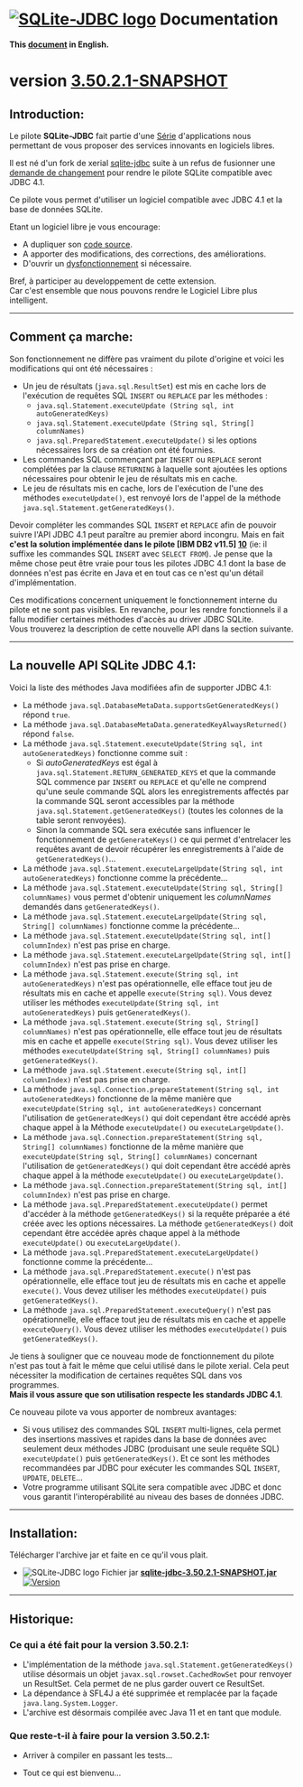 <!--
╔════════════════════════════════════════════════════════════════════════════════════╗
║                                                                                    ║
║   Copyright (c) 2020 https://prrvchr.github.io                                     ║
║                                                                                    ║
║   Permission is hereby granted, free of charge, to any person obtaining            ║
║   a copy of this software and associated documentation files (the "Software"),     ║
║   to deal in the Software without restriction, including without limitation        ║
║   the rights to use, copy, modify, merge, publish, distribute, sublicense,         ║
║   and/or sell copies of the Software, and to permit persons to whom the Software   ║
║   is furnished to do so, subject to the following conditions:                      ║
║                                                                                    ║
║   The above copyright notice and this permission notice shall be included in       ║
║   all copies or substantial portions of the Software.                              ║
║                                                                                    ║
║   THE SOFTWARE IS PROVIDED "AS IS", WITHOUT WARRANTY OF ANY KIND,                  ║
║   EXPRESS OR IMPLIED, INCLUDING BUT NOT LIMITED TO THE WARRANTIES                  ║
║   OF MERCHANTABILITY, FITNESS FOR A PARTICULAR PURPOSE AND NONINFRINGEMENT.        ║
║   IN NO EVENT SHALL THE AUTHORS OR COPYRIGHT HOLDERS BE LIABLE FOR ANY             ║
║   CLAIM, DAMAGES OR OTHER LIABILITY, WHETHER IN AN ACTION OF CONTRACT,             ║
║   TORT OR OTHERWISE, ARISING FROM, OUT OF OR IN CONNECTION WITH THE SOFTWARE       ║
║   OR THE USE OR OTHER DEALINGS IN THE SOFTWARE.                                    ║
║                                                                                    ║
╚════════════════════════════════════════════════════════════════════════════════════╝
-->
# [![SQLite-JDBC logo][1]][2] Documentation

**This [document][3] in English.**

# version [3.50.2.1-SNAPSHOT][4]

## Introduction:

Le pilote **SQLite-JDBC** fait partie d'une [Série][5] d'applications nous permettant de vous proposer des services innovants en logiciels libres.

Il est né d'un fork de xerial [sqlite-jdbc][6] suite à un refus de fusionner une [demande de changement][7] pour rendre le pilote SQLite compatible avec JDBC 4.1.

Ce pilote vous permet d'utiliser un logiciel compatible avec JDBC 4.1 et la base de données SQLite.

Etant un logiciel libre je vous encourage:
- A dupliquer son [code source][8].
- A apporter des modifications, des corrections, des améliorations.
- D'ouvrir un [dysfonctionnement][9] si nécessaire.

Bref, à participer au developpement de cette extension.  
Car c'est ensemble que nous pouvons rendre le Logiciel Libre plus intelligent.

___

## Comment ça marche:

Son fonctionnement ne diffère pas vraiment du pilote d'origine et voici les modifications qui ont été nécessaires :
- Un jeu de résultats (`java.sql.ResultSet`) est mis en cache lors de l'exécution de requêtes SQL `INSERT` ou `REPLACE` par les méthodes :
    - `java.sql.Statement.executeUpdate (String sql, int autoGeneratedKeys)`
    - `java.sql.Statement.executeUpdate (String sql, String[] columnNames)`
    - `java.sql.PreparedStatement.executeUpdate()` si les options nécessaires lors de sa création ont été fournies.
- Les commandes SQL commençant par `INSERT` ou `REPLACE` seront complétées par la clause `RETURNING` à laquelle sont ajoutées les options nécessaires pour obtenir le jeu de résultats mis en cache.
- Le jeu de résultats mis en cache, lors de l'exécution de l'une des méthodes `executeUpdate()`, est renvoyé lors de l'appel de la méthode `java.sql.Statement.getGeneratedKeys()`.

Devoir compléter les commandes SQL `INSERT` et `REPLACE` afin de pouvoir suivre l'API JDBC 4.1 peut paraître au premier abord incongru. Mais en fait **c'est la solution implémentée dans le pilote [IBM DB2 v11.5] [10]** (ie: il suffixe les commandes SQL `INSERT` avec `SELECT FROM`). Je pense que la même chose peut être vraie pour tous les pilotes JDBC 4.1 dont la base de données n'est pas écrite en Java et en tout cas ce n'est qu'un détail d'implémentation.

Ces modifications concernent uniquement le fonctionnement interne du pilote et ne sont pas visibles. En revanche, pour les rendre fonctionnels il a fallu modifier certaines méthodes d'accès au driver JDBC SQLite.  
Vous trouverez la description de cette nouvelle API dans la section suivante.

___

## La nouvelle API SQLite JDBC 4.1:

Voici la liste des méthodes Java modifiées afin de supporter JDBC 4.1:

- La méthode `java.sql.DatabaseMetaData.supportsGetGeneratedKeys()` répond `true`.
- La méthode `java.sql.DatabaseMetaData.generatedKeyAlwaysReturned()` répond `false`.
- La méthode `java.sql.Statement.executeUpdate(String sql, int autoGeneratedKeys)` fonctionne comme suit :
   - Si _autoGeneratedKeys_ est égal à `java.sql.Statement.RETURN_GENERATED_KEYS` et que la commande SQL commence par `INSERT` ou `REPLACE` et qu'elle ne comprend qu'une seule commande SQL alors les enregistrements affectés par la commande SQL seront accessibles par la méthode `java.sql.Statement.getGeneratedKeys()` (toutes les colonnes de la table seront renvoyées).
   - Sinon la commande SQL sera exécutée sans influencer le fonctionnement de `getGenerateKeys()` ce qui permet d'entrelacer les requêtes avant de devoir récupérer les enregistrements à l'aide de `getGeneratedKeys()`...
- La méthode `java.sql.Statement.executeLargeUpdate(String sql, int autoGeneratedKeys)` fonctionne comme la précédente...
- La méthode `java.sql.Statement.executeUpdate(String sql, String[] columnNames)` vous permet d'obtenir uniquement les _columnNames_ demandés dans `getGeneratedKeys()`.
- La méthode `java.sql.Statement.executeLargeUpdate(String sql, String[] columnNames)` fonctionne comme la précédente...
- La méthode `java.sql.Statement.executeUpdate(String sql, int[] columnIndex)` n'est pas prise en charge.
- La méthode `java.sql.Statement.executeLargeUpdate(String sql, int[] columnIndex)` n'est pas prise en charge.
- La méthode `java.sql.Statement.execute(String sql, int autoGeneratedKeys)` n'est pas opérationnelle, elle efface tout jeu de résultats mis en cache et appelle `execute(String sql)`. Vous devez utiliser les méthodes `executeUpdate(String sql, int autoGeneratedKeys)` puis `getGeneratedKeys()`.
- La méthode `java.sql.Statement.execute(String sql, String[] columnNames)` n'est pas opérationnelle, elle efface tout jeu de résultats mis en cache et appelle `execute(String sql)`. Vous devez utiliser les méthodes `executeUpdate(String sql, String[] columnNames)` puis `getGeneratedKeys()`.
- La méthode `java.sql.Statement.execute(String sql, int[] columnIndex)` n'est pas prise en charge.
- La méthode `java.sql.Connection.prepareStatement(String sql, int autoGeneratedKeys)` fonctionne de la même manière que `executeUpdate(String sql, int autoGeneratedKeys)` concernant l'utilisation de `getGeneratedKeys()` qui doit cependant être accédé après chaque appel à la Méthode `executeUpdate()` ou `executeLargeUpdate()`.
- La méthode `java.sql.Connection.prepareStatement(String sql, String[] columnNames)` fonctionne de la même manière que `executeUpdate(String sql, String[] columnNames)` concernant l'utilisation de `getGeneratedKeys()` qui doit cependant être accédé après chaque appel à la méthode `executeUpdate()` ou `executeLargeUpdate()`.
- La méthode `java.sql.Connection.prepareStatement(String sql, int[] columnIndex)` n'est pas prise en charge.
- La méthode `java.sql.PreparedStatement.executeUpdate()` permet d'accéder à la méthode `getGeneratedKeys()` si la requête préparée a été créée avec les options nécessaires. La méthode `getGeneratedKeys()` doit cependant être accédée après chaque appel à la méthode `executeUpdate()` ou `executeLargeUpdate()`.
- La méthode `java.sql.PreparedStatement.executeLargeUpdate()` fonctionne comme la précédente...
- La méthode `java.sql.PreparedStatement.execute()` n'est pas opérationnelle, elle efface tout jeu de résultats mis en cache et appelle `execute()`. Vous devez utiliser les méthodes `executeUpdate()` puis `getGeneratedKeys()`.
- La méthode `java.sql.PreparedStatement.executeQuery()` n'est pas opérationnelle, elle efface tout jeu de résultats mis en cache et appelle `executeQuery()`. Vous devez utiliser les méthodes `executeUpdate()` puis `getGeneratedKeys()`.

Je tiens à souligner que ce nouveau mode de fonctionnement du pilote n'est pas tout à fait le même que celui utilisé dans le pilote xerial. Cela peut nécessiter la modification de certaines requêtes SQL dans vos programmes.  
**Mais il vous assure que son utilisation respecte les standards JDBC 4.1**.

Ce nouveau pilote va vous apporter de nombreux avantages:
- Si vous utilisez des commandes SQL `INSERT` multi-lignes, cela permet des insertions massives et rapides dans la base de données avec seulement deux méthodes JDBC (produisant une seule requête SQL) `executeUpdate()` puis `getGeneratedKeys()`. Et ce sont les méthodes recommandées par JDBC pour exécuter les commandes SQL `INSERT`, `UPDATE`, `DELETE`...
- Votre programme utilisant SQLite sera compatible avec JDBC et donc vous garantit l'interopérabilité au niveau des bases de données JDBC.

___

## Installation:

Télécharger l'archive jar et faite en ce qu'il vous plait.

- ![SQLite-JDBC logo][11] Fichier jar **[sqlite-jdbc-3.50.2.1-SNAPSHOT.jar][12]** [![Version][13]][12]

___

## Historique:

### Ce qui a été fait pour la version 3.50.2.1:

- L'implémentation de la méthode `java.sql.Statement.getGeneratedKeys()` utilise désormais un objet `javax.sql.rowset.CachedRowSet` pour renvoyer un ResultSet. Cela permet de ne plus garder ouvert ce ResultSet.
- La dépendance à SFL4J a été supprimée et remplacée par la façade `java.lang.System.Logger`.
- L'archive est désormais compilée avec Java 11 et en tant que module.

### Que reste-t-il à faire pour la version 3.50.2.1:

- Arriver à compiler en passant les tests...

- Tout ce qui est bienvenu...

[1]: <https://prrvchr.github.io/SQLiteOOo/img/sqlite.svg#collapse>
[2]: <https://prrvchr.github.io/sqlite-jdbc/>
[3]: <https://prrvchr.github.io/sqlite-jdbc/>
[4]: <https://prrvchr.github.io/sqlite-jdbc/README_fr#ce-qui-a-%C3%A9t%C3%A9-fait-pour-la-version-35021>
[5]: <https://prrvchr.github.io/README_fr>
[6]: <https://github.com/xerial/sqlite-jdbc>
[7]: <https://github.com/xerial/sqlite-jdbc/pull/1067>
[8]: <https://github.com/prrvchr/sqlite-jdbc/>
[9]: <https://github.com/prrvchr/sqlite-jdbc/issues/new>
[10]: <https://www.ibm.com/docs/en/db2/11.5?topic=applications-retrieving-auto-generated-keys-insert-statement>
[11]: <https://prrvchr.github.io/sqlite-jdbc/img/SQLiteJDBC.svg#middle>
[12]: <https://github.com/prrvchr/sqlite-jdbc/releases/download/3.50.2.1-SNAPSHOT/sqlite-jdbc-3.50.2.1-SNAPSHOT.jar>
[13]: <https://img.shields.io/github/downloads/prrvchr/sqlite-jdbc/latest/total?label=v3.50.2.1-SNAPSHOT#right>
